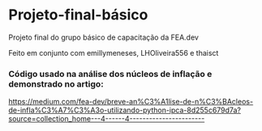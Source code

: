 # Projeto-final-básico
Projeto final do grupo básico de capacitação da FEA.dev

Feito em conjunto com emillymeneses, LHOliveira556 e thaisct


### Código usado na análise dos núcleos de inflação e demonstrado no artigo: 
https://medium.com/fea-dev/breve-an%C3%A1lise-de-n%C3%BAcleos-de-infla%C3%A7%C3%A3o-utilizando-python-ipca-8d255c679d7a?source=collection_home---4------4-----------------------
